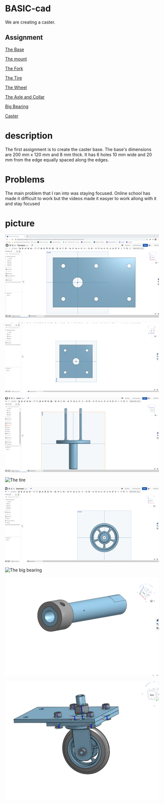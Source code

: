 # BASIC-cad


We are creating a caster.

## Assignment 
[The Base](https://cvilleschools.onshape.com/documents/8e2bde5e493e10007c8fc4ab/w/b88603fad6adbd419387d4e6/e/3536c46e86c001254a320ed9)

[The mount](https://cvilleschools.onshape.com/documents/57bf0dfc9d3ff66c8b3f6263/w/21d27be0ab79dfee4de649c0/e/b558de1b4d46b44bd2398de9)

[The Fork](https://cvilleschools.onshape.com/documents/a12a4ca3abc6ce65d41e6806/w/a855c5736b112edff0f30f3a/e/b62831699f895f0cf09ff91a)

[The Tire](https://cvilleschools.onshape.com/documents/907c65746811e3b599c44969/w/e5f93073839f57ba0e314f23/e/cf10da3e43eb5f4b96e8df38)

[The Wheel](https://cvilleschools.onshape.com/documents/e5d4724b5ef65eb14f83933f/w/5a3f2e773e5c37631703fffc/e/b85b33ad881c2e4c788dbb2a)

[The Axle and Collar](https://cvilleschools.onshape.com/documents/221d504666249d849708dc49/w/c233c3d6086ed21052102d41/e/cd1700ef66908ddb52d9eba2)

[Big Bearing](https://cvilleschools.onshape.com/documents/24ef65c5c296e1d60f993bd1/w/23eaebe4227943af16eb5e0d/e/2162aead66d51c773737404e)

[Caster](https://cvilleschools.onshape.com/documents/810aa12aa7c425d8f94f3906/w/d2ff8fed93141be6aaf2b5f6/e/ce27c1ca830a4940bb8ef895)

# description 
The first assignment is to create the caster base.  The base's dimensions are 200 mm x 120 mm and 8 mm thick.  It has 6 holes 10 mm wide and 20 mm from the edge equally spaced along the edges.

# Problems 
The main problem that I ran into was staying focused. Online school has made it difficult to work but the videos made it easyer to work allong with it and stay focused

# picture 

![The base](images/thebase.png)

![The mount](images/themount.png)


![The fork](images/thefork.png)

![The tire](images/thetire.png)

![The wheel](images/thewheel.png)

![The big bearing](images/bigbearing.png)

![the axle](images/axle.png)

![the caster](images/caster.png)
